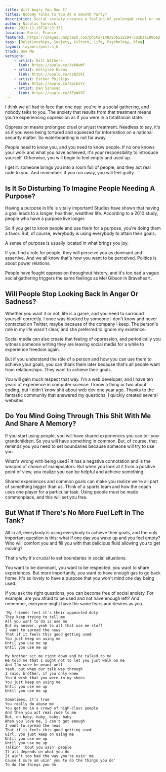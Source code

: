 ```yaml
---
title: Will Angry You Run If 
title2: Nobody Talks To You At A Smooth Party?
description: Social anxiety creates a feeling of prolonged cruel or unjust treatment. Instead of running away meaning you feel guilty, use the people.
author: Nicolas Sursock
date: 2021-12-26T18:23:33Z
location: Paris, France
featured: https://images.unsplash.com/photo-1493836512294-502baa1986e2?ixlib=rb-1.2.1&ixid=MnwxMjA3fDB8MHxwaG90by1wYWdlfHx8fGVufDB8fHx8&auto=format&fit=crop
tags: [Relationships, Society, Culture, Life, Psychology, blog]
layout: layouts/post.njk
track: Use Me
versions:
    - artist: Bill Withers
      link: https://apple.co/3ek0wWf
    - artist: Kellylee Evans
      link: https://apple.co/3z82SkI
    - artist: Esther Phillips
      link: https://apple.co/3prbsYv
    - artist: Dan Sinasac
      link: https://apple.co/3EyWX97
---
```


I think we all had to face that one day: you're in a social gathering, and nobody talks to you. The anxiety that results from that treatment means you're experiencing oppression as if you were in a totalitarian state.

Oppression means prolonged cruel or unjust treatment. Needless to say, it's as if you were being tortured and squeezed for information on a national security matter. So waterboarding is not far away.

People need to know you, and you need to know people. If no one knows your work and what you have achieved, it's your responsibility to introduce yourself. Otherwise, you will begin to feel empty and used up.

I get it: someone brings you into a room full of people, and they act real rude to you. And remember: if you run away, you will feel guilty.

## Is It So Disturbing To Imagine People Needing A Purpose?
Having a purpose in life is vitally important! Studies have shown that having a goal leads to a longer, healthier, wealthier life. According to a 2010 study, people who have a purpose live longer.

So if you get to know people and use them for a purpose, you're doing them a favor. But, of course, everybody is using everybody to attain their goals.

A sense of purpose is usually located in what brings you joy.

If you find a role for people, they will perceive you as dominant and assertive. And we all know that's how you want to be perceived. Politics is about power relations.

People have fought oppression throughout history, and it's too bad a vague social gathering triggers the same feelings as Mel Gibson in Braveheart.

## Will People Stop Looking Back In Anger Or Sadness?
Whether you want it or not, life is a game, and you need to surround yourself correctly. I once was blocked by someone I don't know and never contacted on Twitter, maybe because of the company I keep. The person's role in my life wasn't clear, and she preferred to ignore my existence.

Social media can also create that feeling of oppression, and periodically you witness someone writing they are leaving social media for a while to experience freedom again.

But if you understand the role of a person and how you can use them to achieve your goals, you can thank them later because that's all people want from relationships. They want to achieve their goals.

You will gain much respect that way. I'm a web developer, and I have ten years of experience in computer science. I know a thing or two about coding, but I didn't know shit about web dev one year ago. Thanks to the fantastic community that answered my questions, I quickly created several websites.

## Do You Mind Going Through This Shit With Me And Share A Memory?
If you start using people, you will have shared experiences you can tell your grandchildren. So you will have something in common. But, of course, that reminds you you need to set boundaries because someone will try to use you.

What's wrong with being used? It has a negative connotation and is the weapon of choice of manipulators. But when you look at it from a positive point of view, you realize you can be helpful and achieve something.

Shared experiences and common goals can make you realize we're all part of something bigger than us. Think of a sports team and how the coach uses one player for a particular task. Using people must be made commonplace, and this will set you free.

## But What If There's No More Fuel Left In The Tank?
All in all, everybody is using everybody to achieve their goals, and the only important question is this: what if one day you wake up and you feel empty? Who will comfort you and fill you with that delicious fluid allowing you to get moving?

That's why it's crucial to set boundaries in social situations.

You want to be dominant, you want to be respected, you want to share experiences. But more importantly, you want to have enough gas to go back home. It's so lovely to have a purpose that you won't mind one day being used.

If you ask the right questions, you can become free of social anxiety. For example, are you afraid to be used and not have enough left? And remember, everyone might have the same fears and desires as you.

```
'My friends feel it's their appointed duty
They keep trying to tell me
All you want to do is use me
But my answer, yeah to all that use me stuff
I want to spread the news
That if it feels this good getting used
You just keep on using me
Until you use me up
Until you use me up

My brother sit me right down and he talked to me
He told me that I ought not to let you just walk on me
And I'm sure he meant well
Yeah, but when our talk was through
I said, brother, if you only knew
You'd wish that you were in my shoes
You just keep on using me
Until you use me up
Until you use me up

Sometimes, it's true
You really do abuse me
You get me in a crowd of high-class people
And then you act real rude to me
But, oh baby, baby, baby, baby
When you love me, I can't get enough
I want to spread the news
That if it feels this good getting used
Girl, you just keep on using me
Until you use me up
Until you use me up
Talkin' 'bout you usin' people
It all depends on what you do
It ain't too bad the way you're usin' me
Cause I sure am usin' you to do the things you do'
To do the things you do
```
